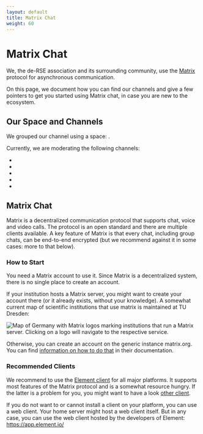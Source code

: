 ```yaml
---
layout: default
title: Matrix Chat
weight: 60
---
```


# Matrix Chat

We, the de-RSE association and its surrounding community, use the [Matrix](https://matrix.org) protocol for asynchronous communication.

On this page, we document how you can find our channels and give a few pointers to get you started using Matrix chat, in case you are new to the ecosystem.

## Our Space and Channels

We grouped our channel using a space: <TBD> .

Currently, we are moderating the following channels:

- <TBD1>
- <TBD1>
- <TBD1>
- <TBD1>
- <TBD1>

## Matrix Chat

Matrix is a decentralized communication protocol that supports chat, voice and video calls.
The protocol is an open standard and there are multiple clients available.
A key feature of Matrix is that every chat, including group chats, can be end-to-end encrypted (but we recommend against it in some cases: more to that below).

### How to Start

You need a Matrix account to use it.
Since Matrix is a decentralized system, there is no single place to create an account.

If your institution hosts a Matrix server, you might want to create your account there (or it already exists, without your knowledge). A somewhat current map of scientific institutions that use matrix is maintained at TU Dresden:

![Map of Germany with Matrix logos marking institutions that run a Matrix server. Clicking on a logo will navigate to the respective service.](https://doc.matrix.tu-dresden.de/images/federation_map.svg)

Otherwise, you can create an account on the generic instance matrix.org.
You can find [information on how to do that](https://matrix.org/docs/chat_basics/matrix-for-im/) in their documentation.

### Recommended Clients

We recommend to use the [Element client](https://element.io/download) for all major platforms.
It supports most features of the Matrix protocol and is a somewhat resource hungry.
If the latter is a problem for you, you might want to have a look [other client](https://matrix.org/ecosystem/clients/).

If you do not want to or cannot install a client on your platform, you can use a web client.
Your home server might host a web client itself.
But in any case, you can use the web client hosted by the developers of Element: <https://app.element.io/>

